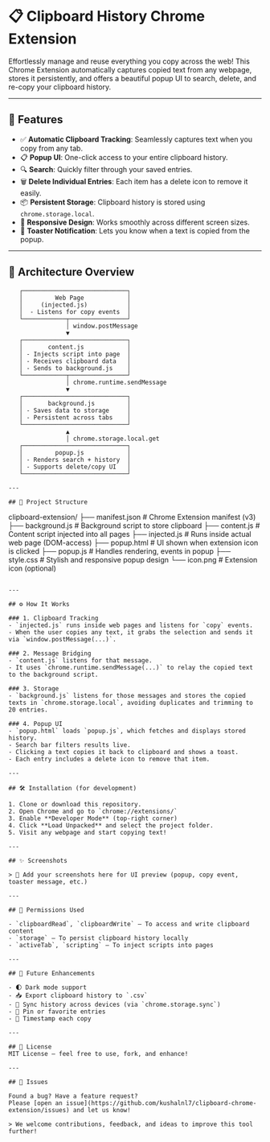# 📋 Clipboard History Chrome Extension

Effortlessly manage and reuse everything you copy across the web! This Chrome Extension automatically captures copied text from any webpage, stores it persistently, and offers a beautiful popup UI to search, delete, and re-copy your clipboard history.

---

## 🚀 Features

- ✅ **Automatic Clipboard Tracking**: Seamlessly captures text when you copy from any tab.
- 📋 **Popup UI**: One-click access to your entire clipboard history.
- 🔍 **Search**: Quickly filter through your saved entries.
- 🗑️ **Delete Individual Entries**: Each item has a delete icon to remove it easily.
- 📦 **Persistent Storage**: Clipboard history is stored using `chrome.storage.local`.
- 📱 **Responsive Design**: Works smoothly across different screen sizes.
- 📢 **Toaster Notification**: Lets you know when a text is copied from the popup.

---

## 🧩 Architecture Overview

```text
   ┌─────────────────────────────┐
   │         Web Page            │
   │     (injected.js)           │
   │  - Listens for copy events  │
   └────────────┬────────────────┘
                │ window.postMessage
                ▼
   ┌─────────────────────────────┐
   │       content.js            │
   │ - Injects script into page  │
   │ - Receives clipboard data   │
   │ - Sends to background.js    │
   └────────────┬────────────────┘
                │ chrome.runtime.sendMessage
                ▼
   ┌─────────────────────────────┐
   │       background.js         │
   │ - Saves data to storage     │
   │ - Persistent across tabs    │
   └─────────────────────────────┘
                ▲
                │ chrome.storage.local.get
   ┌─────────────────────────────┐
   │         popup.js            │
   │ - Renders search + history  │
   │ - Supports delete/copy UI   │
   └─────────────────────────────┘

---   

## 📁 Project Structure

```
clipboard-extension/
├── manifest.json         # Chrome Extension manifest (v3)
├── background.js         # Background script to store clipboard
├── content.js            # Content script injected into all pages
├── injected.js           # Runs inside actual web page (DOM-access)
├── popup.html            # UI shown when extension icon is clicked
├── popup.js              # Handles rendering, events in popup
├── style.css             # Stylish and responsive popup design
└── icon.png              # Extension icon (optional)
```

---

## ⚙️ How It Works

### 1. Clipboard Tracking
- `injected.js` runs inside web pages and listens for `copy` events.
- When the user copies any text, it grabs the selection and sends it via `window.postMessage(...)`.

### 2. Message Bridging
- `content.js` listens for that message.
- It uses `chrome.runtime.sendMessage(...)` to relay the copied text to the background script.

### 3. Storage
- `background.js` listens for those messages and stores the copied texts in `chrome.storage.local`, avoiding duplicates and trimming to 20 entries.

### 4. Popup UI
- `popup.html` loads `popup.js`, which fetches and displays stored history.
- Search bar filters results live.
- Clicking a text copies it back to clipboard and shows a toast.
- Each entry includes a delete icon to remove that item.

---

## 🛠️ Installation (for development)

1. Clone or download this repository.
2. Open Chrome and go to `chrome://extensions/`
3. Enable **Developer Mode** (top-right corner)
4. Click **Load Unpacked** and select the project folder.
5. Visit any webpage and start copying text!

---

## ✨ Screenshots

> 📌 Add your screenshots here for UI preview (popup, copy event, toaster message, etc.)

---

## 🔐 Permissions Used

- `clipboardRead`, `clipboardWrite` – To access and write clipboard content
- `storage` – To persist clipboard history locally
- `activeTab`, `scripting` – To inject scripts into pages

---

## 🔧 Future Enhancements

- 🌓 Dark mode support
- 📥 Export clipboard history to `.csv`
- 🔁 Sync history across devices (via `chrome.storage.sync`)
- 📌 Pin or favorite entries
- 📅 Timestamp each copy

---

## 📄 License
MIT License – feel free to use, fork, and enhance!

---

## 🐛 Issues

Found a bug? Have a feature request?  
Please [open an issue](https://github.com/kushalnl7/clipboard-chrome-extension/issues) and let us know!

> We welcome contributions, feedback, and ideas to improve this tool further!

